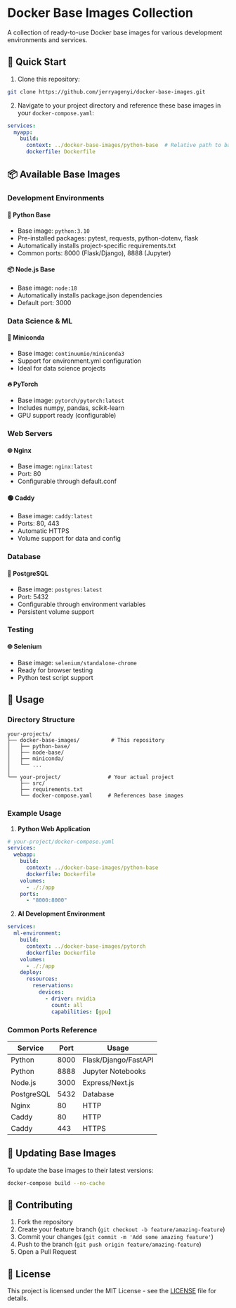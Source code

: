 # Docker Base Images Collection

A collection of ready-to-use Docker base images for various development environments and services.

## 🚀 Quick Start

1. Clone this repository:
```bash
git clone https://github.com/jerryagenyi/docker-base-images.git
```

2. Navigate to your project directory and reference these base images in your `docker-compose.yaml`:
```yaml
services:
  myapp:
    build:
      context: ../docker-base-images/python-base  # Relative path to base image
      dockerfile: Dockerfile
```

## 📦 Available Base Images

### Development Environments

#### 🐍 Python Base
- Base image: `python:3.10`
- Pre-installed packages: pytest, requests, python-dotenv, flask
- Automatically installs project-specific requirements.txt
- Common ports: 8000 (Flask/Django), 8888 (Jupyter)

#### 📦 Node.js Base
- Base image: `node:18`
- Automatically installs package.json dependencies
- Default port: 3000

### Data Science & ML

#### 🐍 Miniconda
- Base image: `continuumio/miniconda3`
- Support for environment.yml configuration
- Ideal for data science projects

#### 🔥 PyTorch
- Base image: `pytorch/pytorch:latest`
- Includes numpy, pandas, scikit-learn
- GPU support ready (configurable)

### Web Servers

#### 🌐 Nginx
- Base image: `nginx:latest`
- Port: 80
- Configurable through default.conf

#### 🟢 Caddy
- Base image: `caddy:latest`
- Ports: 80, 443
- Automatic HTTPS
- Volume support for data and config

### Database

#### 🐘 PostgreSQL
- Base image: `postgres:latest`
- Port: 5432
- Configurable through environment variables
- Persistent volume support

### Testing

#### 🌐 Selenium
- Base image: `selenium/standalone-chrome`
- Ready for browser testing
- Python test script support

## 🔧 Usage

### Directory Structure
```
your-projects/
├── docker-base-images/          # This repository
│   ├── python-base/
│   ├── node-base/
│   ├── miniconda/
│   └── ...
│
└── your-project/               # Your actual project
    ├── src/
    ├── requirements.txt
    └── docker-compose.yaml     # References base images
```

### Example Usage

1. **Python Web Application**
```yaml
# your-project/docker-compose.yaml
services:
  webapp:
    build:
      context: ../docker-base-images/python-base
      dockerfile: Dockerfile
    volumes:
      - ./:/app
    ports:
      - "8000:8000"
```

2. **AI Development Environment**
```yaml
services:
  ml-environment:
    build:
      context: ../docker-base-images/pytorch
      dockerfile: Dockerfile
    volumes:
      - ./:/app
    deploy:
      resources:
        reservations:
          devices:
            - driver: nvidia
              count: all
              capabilities: [gpu]
```

### Common Ports Reference

| Service    | Port | Usage                    |
|------------|------|--------------------------|
| Python     | 8000 | Flask/Django/FastAPI     |
| Python     | 8888 | Jupyter Notebooks        |
| Node.js    | 3000 | Express/Next.js          |
| PostgreSQL | 5432 | Database                 |
| Nginx      | 80   | HTTP                     |
| Caddy      | 80   | HTTP                     |
| Caddy      | 443  | HTTPS                   |

## 🔄 Updating Base Images

To update the base images to their latest versions:

```bash
docker-compose build --no-cache
```

## 📝 Contributing

1. Fork the repository
2. Create your feature branch (`git checkout -b feature/amazing-feature`)
3. Commit your changes (`git commit -m 'Add some amazing feature'`)
4. Push to the branch (`git push origin feature/amazing-feature`)
5. Open a Pull Request

## 📄 License

This project is licensed under the MIT License - see the [LICENSE](LICENSE) file for details.

